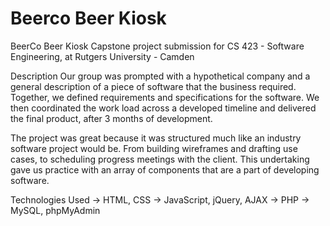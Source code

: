 # Beerco Beer Kiosk

BeerCo Beer Kiosk
Capstone project submission for CS 423 - Software Engineering, at Rutgers University - Camden

Description
Our group was prompted with a hypothetical company and a general description of a piece of software that the business required. Together, we defined requirements and specifications for the software. We then coordinated the work load across a developed timeline and delivered the final product, after 3 months of development.

The project was great because it was structured much like an industry software project would be. From building wireframes and drafting use cases, to scheduling progress meetings with the client. This undertaking gave us practice with an array of components that are a part of developing software.

Technologies Used
-> HTML, CSS
-> JavaScript, jQuery, AJAX
-> PHP
-> MySQL, phpMyAdmin
